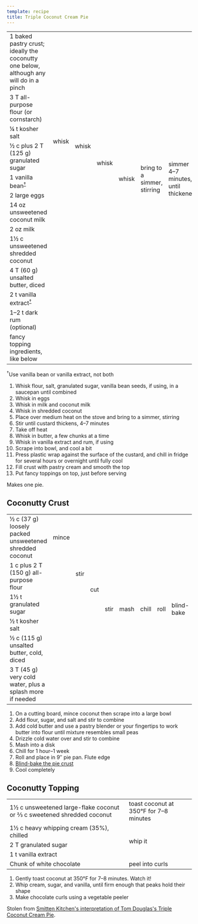 ```yaml
---
template: recipe
title: Triple Coconut Cream Pie
---
```

<table>
  <tr>
    <td>1 baked pastry crust; ideally the coconutty one below, although any will do in a pinch</td>
    <td colspan="11" class="righthide">&nbsp;</td>
    <td rowspan="12">fill</td>
    <td rowspan="13">top</td>
  </tr>
  <tr>
    <td>3 T all-purpose flour (or cornstarch)</td>
    <td rowspan="4">whisk</td>
    <td rowspan="5">whisk</td>
    <td rowspan="7">whisk</td>
    <td rowspan="8">whisk</td>
    <td rowspan="8">bring to a simmer, stirring</td>
    <td rowspan="8">simmer 4&ndash;7 minutes, until thickened</td>
    <td rowspan="8">take off heat</td>
    <td rowspan="9">whisk, a few chunks at a time</td>
    <td rowspan="11">whisk</td>
    <td rowspan="11">cool</td>
    <td rowspan="11">chill, with plastic wrap on top</td>

  </tr>
  <tr>
    <td>&frac14; t kosher salt</td>
  </tr>
  <tr>
    <td>&frac12; c plus 2 T (125 g) granulated sugar</td>
  </tr>
  <tr>
    <td>1 vanilla bean<sup><a href="#note">&dagger;</a></sup></td>
  </tr>
  <tr>
    <td>2 large eggs</td>
    <td class="righthide">&nbsp;</td>
  </tr>
  <tr>
    <td>14 oz unsweetened coconut milk</td>
    <td colspan="2" rowspan="2" class="righthide">&nbsp;</td>
  </tr>
  <tr>
    <td>2 oz milk</td>
  </tr>
  <tr>
    <td>1&frac12; c unsweetened shredded coconut</td>
    <td colspan="3" class="righthide">&nbsp;</td>
  </tr>
  <tr>
    <td>4 T (60 g) unsalted butter, diced</td>
    <td colspan="7" class="righthide">&nbsp;</td>
  </tr>
  <tr>
    <td>2 t vanilla extract<sup><a href="#note">&dagger;</a></sup></td>
    <td colspan="8" rowspan="2" class="righthide">&nbsp;</td>
  </tr>
  <tr>
    <td>1&ndash;2 t dark rum (optional)</td>
  </tr>
  <tr>
    <td>fancy topping ingredients, like below</td>
    <td colspan="12" class="righthide">&nbsp;</td>
  </tr>
</table>

<sup><a id="note">&dagger;</a></sup>Use vanilla bean or vanilla extract, not both

1. Whisk flour, salt, granulated sugar, vanilla bean seeds, if using, in a saucepan until combined
1. Whisk in eggs
1. Whisk in milk and coconut milk
1. Whisk in shredded coconut
1. Place over medium heat on the stove and bring to a simmer, stirring
1. Stir until custard thickens, 4&ndash;7 minutes
1. Take off heat
1. Whisk in butter, a few chunks at a time
1. Whisk in vanilla extract and rum, if using
1. Scrape into bowl, and cool a bit
1. Press plastic wrap against the surface of the custard, and chill in fridge for several hours or overnight until fully cool
1. Fill crust with pastry cream and smooth the top
1. Put fancy toppings on top, just before serving

Makes one pie.

## Coconutty Crust

<table>
  <tr>
    <td>&frac12; c (37 g) loosely packed unsweetened shredded coconut</td>
    <td>mince</td>
    <td rowspan="4">stir</td>
    <td rowspan="5">cut</td>
    <td rowspan="6">stir</td>
    <td rowspan="7">mash</td>
    <td rowspan="7">chill</td>
    <td rowspan="7">roll</td>
    <td rowspan="7">blind-bake</td>
    <td rowspan="7">cool</td>
  </tr>
  <tr>
    <td>1 c plus 2 T (150 g) all-purpose flour</td>
    <td rowspan="3" class="righthide">&nbsp;</td>
  </tr>
  <tr>
    <td>1&frac12; t granulated sugar</td>
  </tr>
  <tr>
    <td>&frac12; t kosher salt</td>
  </tr>
  <tr>
    <td>&frac12; c (115 g) unsalted butter, cold, diced</td>
    <td colspan="2" class="righthide">&nbsp;</td>
  </tr>
  <tr>
    <td>3 T (45 g) very cold water, plus a splash more if needed</td>
    <td colspan="3" class="righthide">&nbsp;</td>
  </tr>
</table>

1. On a cutting board, mince coconut then scrape into a large bowl
1. Add flour, sugar, and salt and stir to combine
1. Add cold butter and use a pastry blender or your fingertips to work butter into flour until
   mixture resembles small peas
1. Drizzle cold water over and stir to combine
1. Mash into a disk
1. Chill for 1 hour&ndash;1 week
1. Roll and place in 9&Prime; pie pan. Flute edge
1. [Blind-bake the pie crust]({filename}blind-bakingAPieCrust.md)
1. Cool completely

## Coconutty Topping

<table>
  <tr>
    <td>1&frac12; c unsweetened large-flake coconut or &frac23; c sweetened shredded coconut</td>
    <td>toast coconut at 350&deg;F for 7&ndash;8 minutes</td>
  </tr>
  <tr>
    <td>1&frac12; c heavy whipping cream (35%), chilled</td>
    <td rowspan="3">whip it</td>
  </tr>
  <tr>
    <td>2 T granulated sugar</td>
  </tr>
  <tr>
    <td>1 t vanilla extract</td>
  </tr>
  <tr>
    <td>Chunk of white chocolate</td>
    <td>peel into curls</td>
  </tr>
</table>

1. Gently toast coconut at 350&deg;F for 7&ndash;8 minutes. Watch it!
1. Whip cream, sugar, and vanilla, until firm enough that peaks hold their shape
1. Make chocolate curls using a vegetable peeler

<p class="confession">Stolen from <a href="https://smittenkitchen.com/2018/04/triple-coconut-cream-pie/">Smitten Kitchen's interpretation of Tom Douglas's Triple Coconut Cream Pie</a>.</p>
